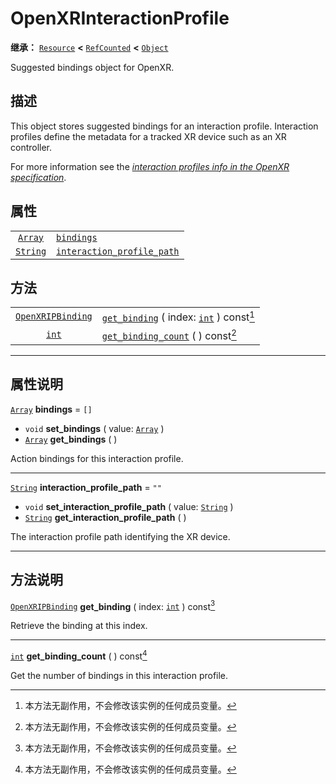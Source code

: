 <!-- ⚠ 请勿编辑本文件 ⚠ -->
<!-- 本文档使用脚本从 WeDot 引擎源码仓库生成。 -->
<!-- 生成脚本：https://github.com/WeDot-Engine/WeDot/tree/4.3/doc/tools/make_md.py； -->
<!-- 原文件：https://github.com/WeDot-Engine/WeDot/tree/4.3/modules/openxr/doc_classes/OpenXRInteractionProfile.xml。 -->

<div id="_class_openxrinteractionprofile"></div>

# OpenXRInteractionProfile

**继承：** [`Resource`](class_resource.md) **<** [`RefCounted`](class_refcounted.md) **<** [`Object`](class_object.md)

Suggested bindings object for OpenXR.

## 描述

This object stores suggested bindings for an interaction profile. Interaction profiles define the metadata for a tracked XR device such as an XR controller.

For more information see the [*interaction profiles info in the OpenXR specification*](https://www.khronos.org/registry/OpenXR/specs/1.0/html/xrspec.html#semantic-path-interaction-profiles).

## 属性

|||
|:-:|:--|
| [`Array`](class_array.md)   | [`bindings`](#class_openxrinteractionprofile_property_bindings)                                 | ``[]`` |
| [`String`](class_string.md) | [`interaction_profile_path`](#class_openxrinteractionprofile_property_interaction_profile_path) | ``""`` |

## 方法

|||
|:-:|:--|
| [`OpenXRIPBinding`](class_openxripbinding.md) | [`get_binding`](class_openxrinteractionprofilemd#class_openxrinteractionprofile_method_get_binding) ( index: [`int`](class_int.md) ) const[^const] |
| [`int`](class_int.md)                         | [`get_binding_count`](class_openxrinteractionprofilemd#class_openxrinteractionprofile_method_get_binding_count) ( ) const[^const]                  |

<!-- rst-class:: classref-section-separator -->

---

## 属性说明

<div id="_class_openxrinteractionprofile_property_bindings"></div>

[`Array`](class_array.md) **bindings** = ``[]`` <div id="class_openxrinteractionprofile_property_bindings"></div>

- `void` **set_bindings** ( value: [`Array`](class_array.md) )
- [`Array`](class_array.md) **get_bindings** ( )

Action bindings for this interaction profile.

<!-- rst-class:: classref-item-separator -->

---

<div id="_class_openxrinteractionprofile_property_interaction_profile_path"></div>

[`String`](class_string.md) **interaction_profile_path** = ``""`` <div id="class_openxrinteractionprofile_property_interaction_profile_path"></div>

- `void` **set_interaction_profile_path** ( value: [`String`](class_string.md) )
- [`String`](class_string.md) **get_interaction_profile_path** ( )

The interaction profile path identifying the XR device.

<!-- rst-class:: classref-section-separator -->

---

## 方法说明

<div id="_class_openxrinteractionprofile_method_get_binding"></div>

[`OpenXRIPBinding`](class_openxripbinding.md) **get_binding** ( index: [`int`](class_int.md) ) const[^const]<div id="class_openxrinteractionprofile_method_get_binding"></div>

Retrieve the binding at this index.

<!-- rst-class:: classref-item-separator -->

---

<div id="_class_openxrinteractionprofile_method_get_binding_count"></div>

[`int`](class_int.md) **get_binding_count** ( ) const[^const]<div id="class_openxrinteractionprofile_method_get_binding_count"></div>

Get the number of bindings in this interaction profile.

[^virtual]: 本方法通常需要用户覆盖才能生效。
[^const]: 本方法无副作用，不会修改该实例的任何成员变量。
[^vararg]: 本方法除了能接受在此处描述的参数外，还能够继续接受任意数量的参数。
[^constructor]: 本方法用于构造某个类型。
[^static]: 调用本方法无需实例，可直接使用类名进行调用。
[^operator]: 本方法描述的是使用本类型作为左操作数的有效运算符。
[^bitfield]: 这个值是由下列位标志构成位掩码的整数。
[^void]: 无返回值。
